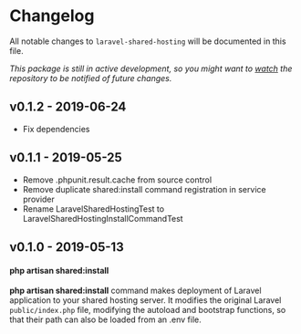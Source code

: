 # Changelog

All notable changes to `laravel-shared-hosting` will be documented in this file.

*This package is still in active development, so you might want to [watch](https://github.com/wewowweb/laravel-shared-hosting/subscription) the repository to be notified of future changes.*

## v0.1.2 - 2019-06-24

-  Fix dependencies

## v0.1.1 - 2019-05-25

-  Remove .phpunit.result.cache from source control
-  Remove duplicate shared:install command registration in service provider
-  Rename LaravelSharedHostingTest to LaravelSharedHostingInstallCommandTest

## v0.1.0 - 2019-05-13

#### php artisan shared:install
**php artisan shared:install** command makes deployment of Laravel application to your shared hosting server. It modifies the original Laravel `public/index.php` file, modifying the autoload and bootstrap functions, so that their path can also be loaded from an .env file.
